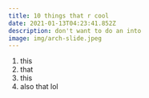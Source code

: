 ```yaml
---
title: 10 things that r cool
date: 2021-01-13T04:23:41.852Z
description: don't want to do an into
image: img/arch-slide.jpeg
---
```



1. this
2. that
3. this
4. also that lol